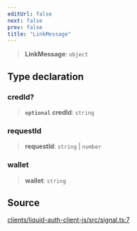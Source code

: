 ```yaml
---
editUrl: false
next: false
prev: false
title: "LinkMessage"
---
```


> **LinkMessage**: `object`

## Type declaration

### credId?

> **`optional`** **credId**: `string`

### requestId

> **requestId**: `string` \| `number`

### wallet

> **wallet**: `string`

## Source

[clients/liquid-auth-client-js/src/signal.ts:7](https://github.com/algorandfoundation/liquid-auth/blob/8878aa0007608386baa019f80c46f90dd8baec70/clients/liquid-auth-client-js/src/signal.ts#L7)
